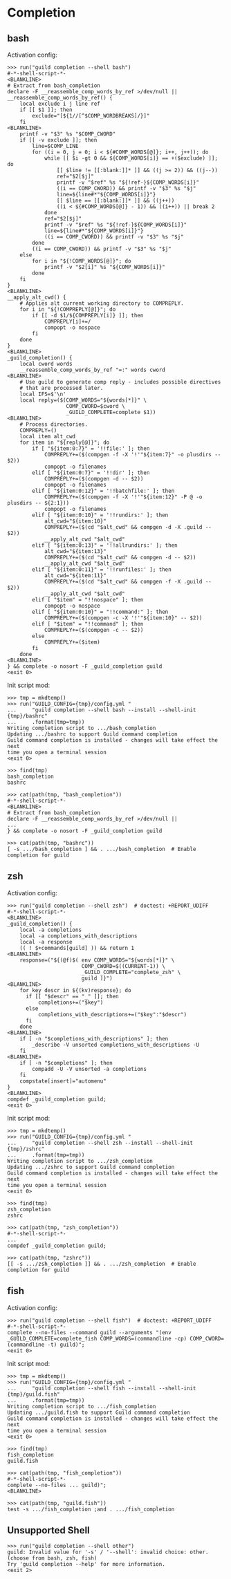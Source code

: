 # Completion

## bash

Activation config:

    >>> run("guild completion --shell bash")
    #-*-shell-script-*-
    <BLANKLINE>
    # Extract from bash_completion
    declare -F __reassemble_comp_words_by_ref >/dev/null ||
    __reassemble_comp_words_by_ref() {
        local exclude i j line ref
        if [[ $1 ]]; then
            exclude="[${1//[^$COMP_WORDBREAKS]/}]"
        fi
    <BLANKLINE>
        printf -v "$3" %s "$COMP_CWORD"
        if [[ -v exclude ]]; then
            line=$COMP_LINE
            for ((i = 0, j = 0; i < ${#COMP_WORDS[@]}; i++, j++)); do
                while [[ $i -gt 0 && ${COMP_WORDS[i]} == +($exclude) ]]; do
                    [[ $line != [[:blank:]]* ]] && ((j >= 2)) && ((j--))
                    ref="$2[$j]"
                    printf -v "$ref" %s "${!ref-}${COMP_WORDS[i]}"
                    ((i == COMP_CWORD)) && printf -v "$3" %s "$j"
                    line=${line#*"${COMP_WORDS[i]}"}
                    [[ $line == [[:blank:]]* ]] && ((j++))
                    ((i < ${#COMP_WORDS[@]} - 1)) && ((i++)) || break 2
                done
                ref="$2[$j]"
                printf -v "$ref" %s "${!ref-}${COMP_WORDS[i]}"
                line=${line#*"${COMP_WORDS[i]}"}
                ((i == COMP_CWORD)) && printf -v "$3" %s "$j"
            done
            ((i == COMP_CWORD)) && printf -v "$3" %s "$j"
        else
            for i in "${!COMP_WORDS[@]}"; do
                printf -v "$2[i]" %s "${COMP_WORDS[i]}"
            done
        fi
    }
    <BLANKLINE>
    __apply_alt_cwd() {
        # Applies alt current working directory to COMPREPLY.
        for i in "${!COMPREPLY[@]}"; do
            if [[ -d $1/${COMPREPLY[i]} ]]; then
                COMPREPLY[i]+=/
                compopt -o nospace
            fi
        done
    }
    <BLANKLINE>
    _guild_completion() {
        local cword words
        __reassemble_comp_words_by_ref "=:" words cword
    <BLANKLINE>
        # Use guild to generate comp reply - includes possible directives
        # that are processed later.
        local IFS=$'\n'
        local reply=($(COMP_WORDS="${words[*]}" \
                       COMP_CWORD=$cword \
                       _GUILD_COMPLETE=complete $1))
    <BLANKLINE>
        # Process directories.
        COMPREPLY=()
        local item alt_cwd
        for item in "${reply[@]}"; do
            if [ "${item:0:7}" = '!!file:' ]; then
                COMPREPLY+=($(compgen -f -X '!'"${item:7}" -o plusdirs -- $2))
                compopt -o filenames
            elif [ "${item:0:7}" = '!!dir' ]; then
                COMPREPLY+=($(compgen -d -- $2))
                compopt -o filenames
            elif [ "${item:0:12}" = '!!batchfile:' ]; then
                COMPREPLY+=($(compgen -f -X '!'"${item:12}" -P @ -o plusdirs -- ${2:1}))
                compopt -o filenames
            elif [ "${item:0:10}" = '!!rundirs:' ]; then
                alt_cwd="${item:10}"
                COMPREPLY+=($(cd "$alt_cwd" && compgen -d -X .guild -- $2))
                __apply_alt_cwd "$alt_cwd"
            elif [ "${item:0:13}" = '!!allrundirs:' ]; then
                alt_cwd="${item:13}"
                COMPREPLY+=($(cd "$alt_cwd" && compgen -d -- $2))
                __apply_alt_cwd "$alt_cwd"
            elif [ "${item:0:11}" = '!!runfiles:' ]; then
                alt_cwd="${item:11}"
                COMPREPLY+=($(cd "$alt_cwd" && compgen -f -X .guild -- $2))
                __apply_alt_cwd "$alt_cwd"
            elif [ "$item" = "!!nospace" ]; then
                compopt -o nospace
            elif [ "${item:0:10}" = "!!command:" ]; then
                COMPREPLY+=($(compgen -c -X '!'"${item:10}" -- $2))
            elif [ "$item" = "!!command" ]; then
                COMPREPLY+=($(compgen -c -- $2))
            else
                COMPREPLY+=($item)
            fi
        done
    <BLANKLINE>
    } && complete -o nosort -F _guild_completion guild
    <exit 0>

Init script mod:

    >>> tmp = mkdtemp()
    >>> run("GUILD_CONFIG={tmp}/config.yml "
    ...     "guild completion --shell bash --install --shell-init {tmp}/bashrc"
    ...     .format(tmp=tmp))
    Writing completion script to .../bash_completion
    Updating .../bashrc to support Guild command completion
    Guild command completion is installed - changes will take effect the next
    time you open a terminal session
    <exit 0>

    >>> find(tmp)
    bash_completion
    bashrc

    >>> cat(path(tmp, "bash_completion"))
    #-*-shell-script-*-
    <BLANKLINE>
    # Extract from bash_completion
    declare -F __reassemble_comp_words_by_ref >/dev/null ||
    ...
    } && complete -o nosort -F _guild_completion guild

    >>> cat(path(tmp, "bashrc"))
    [ -s .../bash_completion ] && . .../bash_completion  # Enable completion for guild

## zsh

Activation config:

    >>> run("guild completion --shell zsh")  # doctest: +REPORT_UDIFF
    #-*-shell-script-*-
    <BLANKLINE>
    _guild_completion() {
        local -a completions
        local -a completions_with_descriptions
        local -a response
        (( ! $+commands[guild] )) && return 1
    <BLANKLINE>
        response=("${(@f)$( env COMP_WORDS="${words[*]}" \
                            COMP_CWORD=$((CURRENT-1)) \
                            _GUILD_COMPLETE="complete_zsh" \
                            guild )}")
    <BLANKLINE>
        for key descr in ${(kv)response}; do
          if [[ "$descr" == "_" ]]; then
              completions+=("$key")
          else
              completions_with_descriptions+=("$key":"$descr")
          fi
        done
    <BLANKLINE>
        if [ -n "$completions_with_descriptions" ]; then
            _describe -V unsorted completions_with_descriptions -U
        fi
    <BLANKLINE>
        if [ -n "$completions" ]; then
            compadd -U -V unsorted -a completions
        fi
        compstate[insert]="automenu"
    }
    <BLANKLINE>
    compdef _guild_completion guild;
    <exit 0>

Init script mod:

    >>> tmp = mkdtemp()
    >>> run("GUILD_CONFIG={tmp}/config.yml "
    ...     "guild completion --shell zsh --install --shell-init {tmp}/zshrc"
    ...     .format(tmp=tmp))
    Writing completion script to .../zsh_completion
    Updating .../zshrc to support Guild command completion
    Guild command completion is installed - changes will take effect the next
    time you open a terminal session
    <exit 0>

    >>> find(tmp)
    zsh_completion
    zshrc

    >>> cat(path(tmp, "zsh_completion"))
    #-*-shell-script-*-
    ...
    compdef _guild_completion guild;

    >>> cat(path(tmp, "zshrc"))
    [[ -s .../zsh_completion ]] && . .../zsh_completion  # Enable completion for guild

## fish

Activation config:

    >>> run("guild completion --shell fish")  # doctest: +REPORT_UDIFF
    #-*-shell-script-*-
    complete --no-files --command guild --arguments "(env _GUILD_COMPLETE=complete_fish COMP_WORDS=(commandline -cp) COMP_CWORD=(commandline -t) guild)";
    <exit 0>

Init script mod:

    >>> tmp = mkdtemp()
    >>> run("GUILD_CONFIG={tmp}/config.yml "
    ...     "guild completion --shell fish --install --shell-init {tmp}/guild.fish"
    ...     .format(tmp=tmp))
    Writing completion script to .../fish_completion
    Updating .../guild.fish to support Guild command completion
    Guild command completion is installed - changes will take effect the next
    time you open a terminal session
    <exit 0>

    >>> find(tmp)
    fish_completion
    guild.fish

    >>> cat(path(tmp, "fish_completion"))
    #-*-shell-script-*-
    complete --no-files ... guild)";
    <BLANKLINE>

    >>> cat(path(tmp, "guild.fish"))
    test -s .../fish_completion ;and . .../fish_completion

## Unsupported Shell

    >>> run("guild completion --shell other")
    guild: Invalid value for '-s' / '--shell': invalid choice: other. (choose from bash, zsh, fish)
    Try 'guild completion --help' for more information.
    <exit 2>

